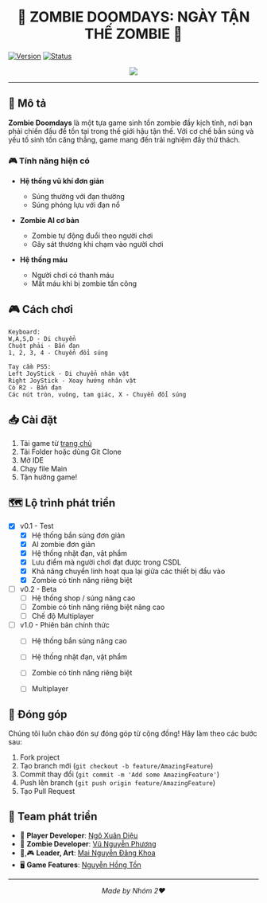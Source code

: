 <h1 align= "center"> 🧟 ZOMBIE DOOMDAYS: NGÀY TẬN THẾ ZOMBIE 🧟 </h1>

[![Version](https://img.shields.io/badge/version-0.1-blue.svg)](https://github.com/yourusername/zombie-survival)
[![Status](https://img.shields.io/badge/status-in%20development-green.svg)](https://github.com/yourusername/zombie-survival)

<div align="center">
<img src="https://static1.thegamerimages.com/wordpress/wp-content/uploads/2024/02/the-walking-dead-season-2-sarah-clementine.jpg"/>
</div>

---

## 📝 Mô tả

**Zombie Doomdays** là một tựa game sinh tồn zombie đầy kịch tính, nơi bạn phải chiến đấu để tồn tại trong thế giới hậu tận thế. Với cơ chế bắn súng và yếu tố sinh tồn căng thẳng, game mang đến trải nghiệm đầy thử thách.

### 🎮 Tính năng hiện có

- **Hệ thống vũ khí đơn giản**
  - Súng thường với đạn thường
  - Súng phóng lựu với đạn nổ

- **Zombie AI cơ bản**
  - Zombie tự động đuổi theo người chơi
  - Gây sát thương khi chạm vào người chơi

- **Hệ thống máu**
  - Người chơi có thanh máu
  - Mất máu khi bị zombie tấn công

## 🎮 Cách chơi

```plaintext
Keyboard:
W,A,S,D - Di chuyển
Chuột phải - Bắn đạn 
1, 2, 3, 4 - Chuyển đổi súng

Tay cầm PS5:
Left JoyStick - Di chuyển nhân vật
Right JoyStick - Xoay hướng nhân vật
Cò R2 - Bắn đạn
Các nút tròn, vuông, tam giác, X - Chuyển đổi súng

```

## 📥 Cài đặt

1. Tải game từ [trang chủ](https://github.com/vuphuong1794/Zombie_DoomDays)
2. Tải Folder hoặc dùng Git Clone
3. Mở IDE
4. Chạy file Main
5. Tận hưởng game!

## 🗺️ Lộ trình phát triển

- [x] v0.1 - Test
  - [x] Hệ thống bắn súng đơn giản
  - [x] AI zombie đơn giản
  - [x] Hệ thống nhặt đạn, vật phẩm
  - [x] Lưu điểm mà người chơi đạt được trong CSDL
  - [x] Khả năng chuyển linh hoạt qua lại giữa các thiết bị đầu vào
  - [x] Zombie có tính năng riêng biệt 

- [ ] v0.2 - Beta
  - [ ] Hệ thống shop / súng nâng cao
  - [ ] Zombie có tính năng riêng biệt nâng cao
  - [ ] Chế độ Multiplayer

- [ ] v1.0 - Phiên bản chính thức
  - [ ] Hệ thống bắn súng nâng cao
  - [ ] Hệ thống nhặt đạn, vật phẩm
  - [ ] Zombie có tính năng riêng biệt
  - [ ] Multiplayer


## 🤝 Đóng góp

Chúng tôi luôn chào đón sự đóng góp từ cộng đồng! Hãy làm theo các bước sau:

1. Fork project
2. Tạo branch mới (`git checkout -b feature/AmazingFeature`)
3. Commit thay đổi (`git commit -m 'Add some AmazingFeature'`)
4. Push lên branch (`git push origin feature/AmazingFeature`)
5. Tạo Pull Request

## 👥 Team phát triển

- 🤺 **Player Developer**: [Ngô Xuân Diệu](https://github.com/Yuno04)
- 🧟 **Zombie Developer**: [Vũ Nguyễn Phương](https://github.com/vuphuong1794)
- 🎨,🎮 **Leader, Art**: [Mai Nguyễn Đăng Khoa](https://github.com/MaiKhoa0101)
- 🖥️ **Game Features**: [Nguyễn Hồng Tồn](https://github.com/PolyEtilen1909)

---

<div align="center">

*Made by Nhóm 2❤️*

</div>

